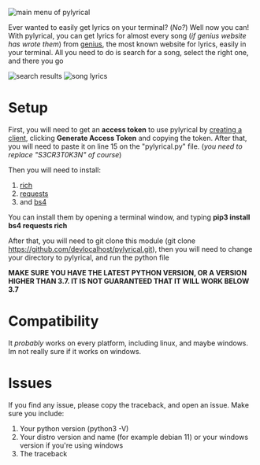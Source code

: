 ![main menu of pylyrical](img1.png)

Ever wanted to easily get lyrics on your terminal? (*No?*) Well now you can!
With pylyrical, you can get lyrics for almost every song (*if genius website has wrote them*) from [genius](https://genius.com), the most known website for lyrics, easily in your terminal. All you need to do is search for a song, select the right one, and there you go

![search results](img2.png)
![song lyrics](img3.png)

# Setup

First, you will need to get an **access token** to use pylyrical by [creating a client](https://genius.com/api-clients), clicking **Generate Access Token** and copying the token. After that, you will need to paste it on line 15 on the "pylyrical.py" file. (*you need to replace "S3CR3T0K3N" of course*)

Then you will need to install:

1. [rich](https://github.com/willmcgugan/rich)
2. [requests](https://pypi.org/projects/requests/)
3. and [bs4](https://pypi.org/projects/beautifulsoup4/)

You can install them by opening a terminal window, and typing **pip3 install bs4 requests rich**

After that, you will need to git clone this module (git clone https://github.com/devlocalhost/pylyrical.git), then you will need to change your directory to pylyrical, and run the python file

**MAKE SURE YOU HAVE THE LATEST PYTHON VERSION, OR A VERSION HIGHER THAN 3.7. IT IS NOT GUARANTEED THAT IT WILL WORK BELOW 3.7**

# Compatibility

It *probably* works on every platform, including linux, and maybe windows. Im not really sure if it works on windows.

# Issues

If you find any issue, please copy the traceback, and open an issue. Make sure you include:

1. Your python version (python3 -V)
2. Your distro version and name (for example debian 11) or your windows version if you're using windows
3. The traceback
